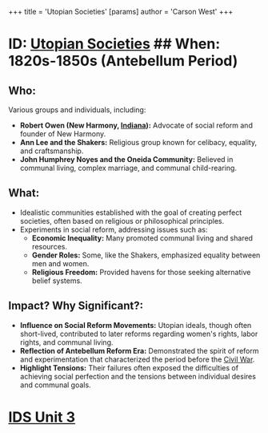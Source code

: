 +++
 title = 'Utopian Societies'
[params]
	author = 'Carson West'
+++
# ID: [Utopian Societies](./../utopian-societies/) ## When: 1820s-1850s (Antebellum Period)
## Who: 
Various groups and individuals, including:
* **Robert Owen (New Harmony, [Indiana](./../indiana/)):**  Advocate of social reform and founder of New Harmony.
* **Ann Lee and the Shakers:**  Religious group known for celibacy, equality, and craftsmanship.
* **John Humphrey Noyes and the Oneida Community:**  Believed in communal living, complex marriage, and communal child-rearing.
## What:
* Idealistic communities established with the goal of creating perfect societies, often based on religious or philosophical principles.
* Experiments in social reform, addressing issues such as:
    * **Economic Inequality:** Many promoted communal living and shared resources.
    * **Gender Roles:** Some, like the Shakers, emphasized equality between men and women. 
    * **Religious Freedom:** Provided havens for those seeking alternative belief systems.
## Impact? Why Significant?: 
* **Influence on Social Reform Movements:** Utopian ideals, though often short-lived, contributed to later reforms regarding women's rights, labor rights, and communal living. 
* **Reflection of Antebellum Reform Era:** Demonstrated the spirit of reform and experimentation that characterized the period before the [Civil War](./../civil-war/).
* **Highlight Tensions:** Their failures often exposed the difficulties of achieving social perfection and the tensions between individual desires and communal goals. 

# [IDS Unit 3](./../ids-unit-3/)